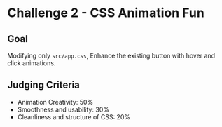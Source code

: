 # Challenge 2 - CSS Animation Fun

## Goal

Modifying only `src/app.css`, Enhance the existing button with hover and click animations.

## Judging Criteria

- Animation Creativity: 50%
- Smoothness and usability: 30%
- Cleanliness and structure of CSS: 20%
